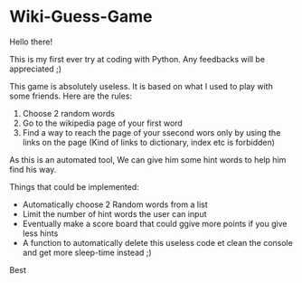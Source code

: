 # Wiki-Guess-Game

Hello there!

This is my first ever try at coding with Python. Any feedbacks will be appreciated ;)

This game is absolutely useless. It is based on what I used to play with some friends. Here are the rules:

1. Choose 2 random words
2. Go to the wikipedia page of your first word
3. Find a way to reach the page of your ssecond wors only by using the links on the page
(Kind of links to dictionary, index etc is forbidden)

As this is an automated tool, We can give him some hint words to help him find his way.


Things that could be implemented:
- Automatically choose 2 Random words from a list
- Limit the number of hint words the user can input 
- Eventually make a score board that could ggive more points if you give less hints
- A function to automatically delete this useless code et clean the console and get more sleep-time instead ;)


Best
